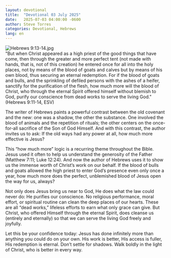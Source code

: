 ```yaml
---
layout: devotional
title:  "Devotional 03 July 2025"
date:   2025-07-03 04:00:00 -0600
author: Steve Torres
categories: Devotional, Hebrews
lang: en
---
```

<img src="https://sitemedia.esteeb.com/file/esteebcomsitemedia/devotional_images/Hebrews/Heb-9_13-14.jpg?raw=true" alt="Hebrews 9:13-14.jpg" style="max-width: 100%; height: auto;">

<div class="scripture">
   "But when Christ appeared as a high priest of the good things that have come, then through the greater and more perfect tent (not made with hands, that is, not of this creation) he entered once for all into the holy places, not by means of the blood of goats and calves but by means of his own blood, thus securing an eternal redemption. For if the blood of goats and bulls, and the sprinkling of defiled persons with the ashes of a heifer, sanctify for the purification of the flesh, how much more will the blood of Christ, who through the eternal Spirit offered himself without blemish to God, purify our conscience from dead works to serve the living God." (Hebrews 9:11-14, ESV)
</div>

The writer of Hebrews paints a powerful contrast between the old covenant and the new: one was a shadow, the other the substance. One involved the blood of animals and the repetition of rituals; the other centers on the once-for-all sacrifice of the Son of God Himself. And with this contrast, the author invites us to ask: If the old ways had any power at all, how much more effective is Jesus?

This “how much more” logic is a recurring theme throughout the Bible. Jesus used it often to help us understand the generosity of the Father (Matthew 7:11; Luke 12:24). And now the author of Hebrews uses it to show us the immense worth of Christ’s work on our behalf. If the blood of bulls and goats allowed the high priest to enter God’s presence even only once a year, how much more does the perfect, unblemished blood of Jesus open the way for us, always?

Not only does Jesus bring us near to God, He does what the law could never do: He purifies our conscience. No religious performance, moral effort, or spiritual routine can clean the deep places of our hearts. These are all “dead works,” lifeless efforts to earn what only grace can give. But Christ, who offered Himself through the eternal Spirit, does cleanse us (entirely and eternally) so that we can serve the living God freely and joyfully.

Let this be your confidence today: Jesus has done infinitely more than anything you could do on your own. His work is better, His access is fuller, His redemption is eternal. Don’t settle for shadows. Walk boldly in the light of Christ, who is better in every way.
